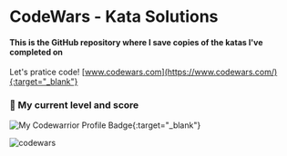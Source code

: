 # CodeWars - Kata Solutions
#### This is the GitHub repository where I save copies of the katas I've completed on
 
Let's pratice code! [www.codewars.com](https://www.codewars.com/){:target="_blank"}

### :rocket: My current level and score
![My Codewarrior Profile Badge](https://www.codewars.com/users/luanperosa/badges/large){:target="_blank"}

![codewars](https://user-images.githubusercontent.com/50602816/85193044-791f7080-b29b-11ea-99e5-d4766022b746.gif)
